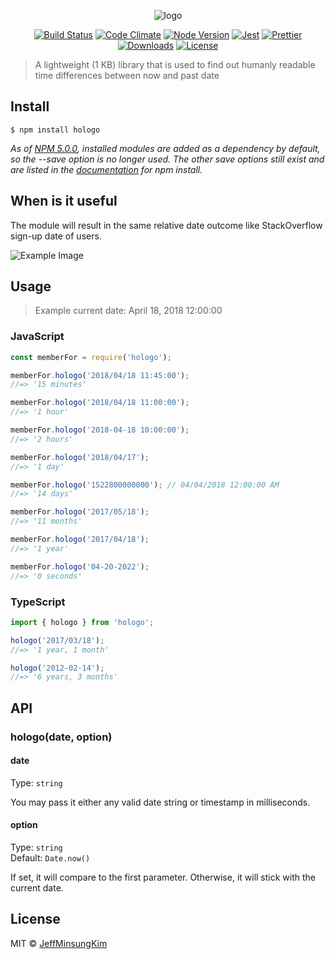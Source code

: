 <p align="center">
  <img align="center" src="https://github.com/jeffminsungkim/jeffminsungkim.github.io/blob/master/images/nm/hologo/logo_500x300.png" title="hologo" alt="logo"/>
</p>
<p align="center">
  <a href="https://travis-ci.org/jeffminsungkim/hologo">
  <img src="https://travis-ci.org/jeffminsungkim/hologo.svg?branch=master" alt="Build Status"></a>
  <a href="https://codeclimate.com/github/jeffminsungkim/hologo/maintainability">
  <img src="https://api.codeclimate.com/v1/badges/8844236c4180124c0a9c/maintainability" alt="Code Climate"/></a>
  <a href="https://www.npmjs.com/package/hologo">
  <img src="https://img.shields.io/node/v/hologo.svg?label=works%20on%20node" alt="Node Version"></a>
  <a href="https://github.com/facebook/jest">
  <img src="https://img.shields.io/badge/tested_with-jest-99424f.svg" alt="Jest"></a>
  <a href="https://github.com/prettier/prettier">
  <img src="https://img.shields.io/badge/code_style-prettier-ff69b4.svg" alt="Prettier"></a>
  <a href="https://www.npmjs.com/package/hologo">
  <img src="https://img.shields.io/npm/dt/hologo.svg" alt="Downloads"></a>
  <a href="https://github.com/jeffminsungkim/hologo/blob/master/license">
  <img src="https://img.shields.io/github/license/jeffminsungkim/hologo.svg" alt="License"></a>
</p>

> A lightweight (1 KB) library that is used to find out humanly readable time differences between now and past date

## Install

```
$ npm install hologo
```

_As of [NPM 5.0.0], installed modules are added as a dependency by default, so the --save option is no longer used. The other save options still exist and are listed in the [documentation] for npm install._

## When is it useful

The module will result in the same relative date outcome like StackOverflow sign-up date of users.

![Example Image](https://github.com/jeffminsungkim/jeffminsungkim.github.io/blob/master/images/nm/hologo/stackoverflow-member.png)

## Usage

> Example current date: April 18, 2018 12:00:00

### JavaScript

```js
const memberFor = require('hologo');

memberFor.hologo('2018/04/18 11:45:00');
//=> '15 minutes'

memberFor.hologo('2018/04/18 11:00:00');
//=> '1 hour'

memberFor.hologo('2018-04-18 10:00:00');
//=> '2 hours'

memberFor.hologo('2018/04/17');
//=> '1 day'

memberFor.hologo('1522800000000'); // 04/04/2018 12:00:00 AM
//=> '14 days'

memberFor.hologo('2017/05/18');
//=> '11 months'

memberFor.hologo('2017/04/18');
//=> '1 year'

memberFor.hologo('04-20-2022');
//=> '0 seconds'
```

### TypeScript

```ts
import { hologo } from 'hologo';

hologo('2017/03/18');
//=> '1 year, 1 month'

hologo('2012-02-14');
//=> '6 years, 3 months'
```

## API

### hologo(date, option)

#### date

Type: `string`

You may pass it either any valid date string or timestamp in milliseconds.

#### option

Type: `string`<br>
Default: `Date.now()`

If set, it will compare to the first parameter. Otherwise, it will stick with the current date.

## License

MIT © [JeffMinsungKim](https://jeffminsungkim.com)

[NPM 5.0.0]: https://blog.npmjs.org/post/161081169345/v500
[documentation]: https://docs.npmjs.com/cli/install
